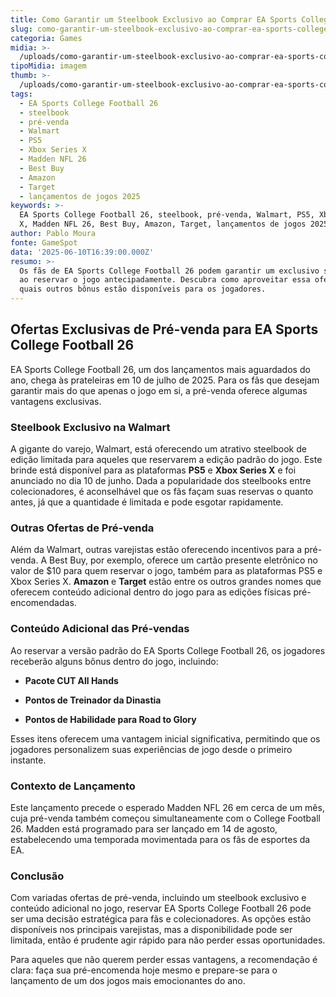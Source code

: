 ```yaml
---
title: Como Garantir um Steelbook Exclusivo ao Comprar EA Sports College Football 26
slug: como-garantir-um-steelbook-exclusivo-ao-comprar-ea-sports-college-football-26
categoria: Games
midia: >-
  /uploads/como-garantir-um-steelbook-exclusivo-ao-comprar-ea-sports-college-football-26-thumb.jpg
tipoMidia: imagem
thumb: >-
  /uploads/como-garantir-um-steelbook-exclusivo-ao-comprar-ea-sports-college-football-26-thumb.jpg
tags:
  - EA Sports College Football 26
  - steelbook
  - pré-venda
  - Walmart
  - PS5
  - Xbox Series X
  - Madden NFL 26
  - Best Buy
  - Amazon
  - Target
  - lançamentos de jogos 2025
keywords: >-
  EA Sports College Football 26, steelbook, pré-venda, Walmart, PS5, Xbox Series
  X, Madden NFL 26, Best Buy, Amazon, Target, lançamentos de jogos 2025
author: Pablo Moura
fonte: GameSpot
data: '2025-06-10T16:39:00.000Z'
resumo: >-
  Os fãs de EA Sports College Football 26 podem garantir um exclusivo steelbook
  ao reservar o jogo antecipadamente. Descubra como aproveitar essa oferta e
  quais outros bônus estão disponíveis para os jogadores.
---
```


## Ofertas Exclusivas de Pré-venda para EA Sports College Football 26

EA Sports College Football 26, um dos lançamentos mais aguardados do ano, chega às prateleiras em 10 de julho de 2025. Para os fãs que desejam garantir mais do que apenas o jogo em si, a pré-venda oferece algumas vantagens exclusivas.

### Steelbook Exclusivo na Walmart

A gigante do varejo, Walmart, está oferecendo um atrativo steelbook de edição limitada para aqueles que reservarem a edição padrão do jogo. Este brinde está disponível para as plataformas **PS5** e **Xbox Series X** e foi anunciado no dia 10 de junho. Dada a popularidade dos steelbooks entre colecionadores, é aconselhável que os fãs façam suas reservas o quanto antes, já que a quantidade é limitada e pode esgotar rapidamente.

### Outras Ofertas de Pré-venda

Além da Walmart, outras varejistas estão oferecendo incentivos para a pré-venda. A Best Buy, por exemplo, oferece um cartão presente eletrônico no valor de $10 para quem reservar o jogo, também para as plataformas PS5 e Xbox Series X. **Amazon** e **Target** estão entre os outros grandes nomes que oferecem conteúdo adicional dentro do jogo para as edições físicas pré-encomendadas.

### Conteúdo Adicional das Pré-vendas

Ao reservar a versão padrão do EA Sports College Football 26, os jogadores receberão alguns bônus dentro do jogo, incluindo:

- **Pacote CUT All Hands**

- **Pontos de Treinador da Dinastia**

- **Pontos de Habilidade para Road to Glory**

Esses itens oferecem uma vantagem inicial significativa, permitindo que os jogadores personalizem suas experiências de jogo desde o primeiro instante.

### Contexto de Lançamento

Este lançamento precede o esperado Madden NFL 26 em cerca de um mês, cuja pré-venda também começou simultaneamente com o College Football 26. Madden está programado para ser lançado em 14 de agosto, estabelecendo uma temporada movimentada para os fãs de esportes da EA.

### Conclusão

Com variadas ofertas de pré-venda, incluindo um steelbook exclusivo e conteúdo adicional no jogo, reservar EA Sports College Football 26 pode ser uma decisão estratégica para fãs e colecionadores. As opções estão disponíveis nos principais varejistas, mas a disponibilidade pode ser limitada, então é prudente agir rápido para não perder essas oportunidades.

Para aqueles que não querem perder essas vantagens, a recomendação é clara: faça sua pré-encomenda hoje mesmo e prepare-se para o lançamento de um dos jogos mais emocionantes do ano.

